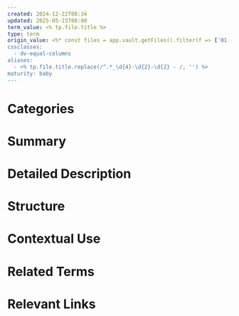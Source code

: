 ```yaml
---
created: 2024-12-22T08:34
updated: 2025-05-15T08:08
term_value: <% tp.file.title %>
type: term
origin_value: <%* const files = app.vault.getFiles().filter(f => ['01 - Origins', '04 - Systems'].some(folder => f.path.startsWith(folder + '/'))).map(f => f.basename), selectedFile = await tp.system.suggester(['Please choose the origin\'s value', ...files], ['', ...files]); tR += selectedFile || 'No selection'; %>
cssclasses:
  - dv-equal-columns
aliases:
  - <% tp.file.title.replace(/^.*_\d{4}-\d{2}-\d{2} - /, '') %>
maturity: baby
---
```


# Categories


# Summary




# Detailed Description




# Structure




# Contextual Use




# Related Terms




# Relevant Links